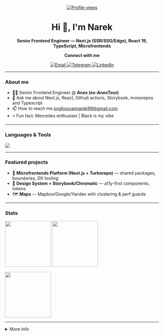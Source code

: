 <!-- Title -->
<p align="center">
  <a href="https://github.com/NarekPoghosyan">
    <img alt="Profile views" src="https://komarev.com/ghpvc/?username=NarekPoghosyan&label=Profile%20views&color=0e75b6&style=flat" />
  </a>
</p>
<h1 align="center">Hi 👋, I'm Narek</h1>
<p align="center"><b>Senior Frontend Engineer — Next.js (SSR/SSG/Edge), React 19, TypeScript, Microfrontends</b></p>

<!-- Social / quick actions -->
<p align="center"><b>Connect with me</b></p>
<p align="center">
  <a href="mailto:poghosyannarek99@gmail.com">
    <img alt="Email" src="https://img.shields.io/badge/Email-Contact-informational?logo=gmail">
  </a>
  <a href="https://t.me/NarekPoghosyan99">
    <img alt="Telegram" src="https://img.shields.io/badge/Telegram-Message-26A5E4?logo=telegram&logoColor=white">
  </a>
  <a href="https://www.linkedin.com/in/narek-poghosyan-9785111b2/">
    <img alt="LinkedIn" src="https://img.shields.io/badge/LinkedIn-Connect-blue?logo=linkedin&logoColor=white">
  </a>
</p>

---

### About me
- 👨‍💻 Senior Frontend Engineer @ **Anex (ex-AnexTour)**  
- 💬 Ask me about Next.js, React, Github actions, Storybook, monorepos and Typescript
- 📫 How to reach me poghosyannarek99@gmail.com
- ⚡️ Fun fact: Mercedes enthusiast | Black is my vibe

---

### Languages & Tools
<p>
  <img src="https://skillicons.dev/icons?i=ts,react,nextjs,redux,tailwind,jest,vitest,storybook,vercel,webpack,vite,rxjs,graphql,nodejs,express,mongodb,postgres,redis,nginx,docker,linux,bash,git,githubactions,ngrx,threejs,mapbox&perline=13" />
</p>

---

### Featured projects
<!-- Replace with 3–6 strongest repos. Add demos/screens if possible. -->
- 🚀 **Microfrontends Platform (Next.js + Turborepo)** — shared packages, boundaries, DX tooling
- 🧰 **Design System + Storybook/Chromatic** — a11y-first components, tokens
- 🗺️ **Maps** — Mapbox/Google/Yandex with clustering & perf guards

---

### Stats
<p>
  <img src="https://github-readme-stats.vercel.app/api?username=NarekPoghosyan&show_icons=true&rank_icon=github&hide_border=true&cache_seconds=86400&theme=transparent" height="150" />
  <img src="https://github-readme-streak-stats.herokuapp.com?user=NarekPoghosyan&hide_border=true&date_format=%5BY.%5Dm.%5Dd&theme=transparent" height="150" />
</p>
<p>
  <img src="https://github-readme-stats.vercel.app/api/top-langs/?username=NarekPoghosyan&layout=compact&hide_border=true&langs_count=10&hide=html,css&cache_seconds=86400&theme=transparent" height="150" />
</p>

---

<details>
  <summary>More Info</summary>

### Highlights (what I do at Anex)
- Built **microfrontend architecture** on **Next.js + Turborepo** with clear domain boundaries and shared packages  
- Set **module/alias conventions**, layered structure, and import policies  
- Shipped **design system** (Storybook + Chromatic, tokens, accessible components, Tailwind layer)  
- Runtime strategy: **SSR / SSG / Edge / client**, code-splitting, dynamic imports, **lazy hydration**, **virtualization**  
- Standardized data-layer: **TanStack Query** patterns (prefetch, granular invalidation, optimistic), modular **Zustand** stores, **Axios** HTTP adapters  
- Unified **Maps** integrations (Mapbox/Google/Yandex) into one API with clustering & perf budget  
- **DX automation**: custom CLIs, bundle-guard rails, type/lint/visual-regression scripts  
- **Testing strategy**: component & visual tests, MSW mock/contract, routing/store isolation  
- **Code quality**: strict TS, ESLint rules, mandatory **pre-commit** checks (Husky)  
- **CI/CD**: GitHub Actions (matrix builds, Turbo cache), Storybook/Chromatic publishing, artifacts governance  
- **Security & reliability**: centralized error handling, sane **env** policy, dependency control  
- **A11y/UX**: React-Aria components, focus-management, keyboard flows
</details>
